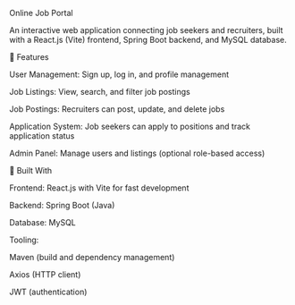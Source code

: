 Online Job Portal

An interactive web application connecting job seekers and recruiters, built with a React.js (Vite) frontend, Spring Boot backend, and MySQL database.

🚀 Features

User Management: Sign up, log in, and profile management

Job Listings: View, search, and filter job postings

Job Postings: Recruiters can post, update, and delete jobs

Application System: Job seekers can apply to positions and track application status

Admin Panel: Manage users and listings (optional role-based access)

🧱 Built With

Frontend: React.js with Vite for fast development

Backend: Spring Boot (Java)

Database: MySQL

Tooling:

Maven (build and dependency management)

Axios (HTTP client)

JWT (authentication)
